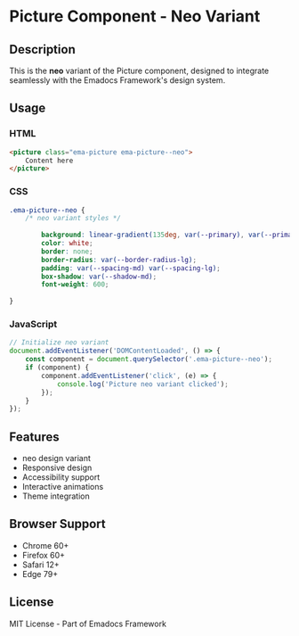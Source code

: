 # Picture Component - Neo Variant

## Description
This is the **neo** variant of the Picture component, designed to integrate seamlessly with the Emadocs Framework's design system.

## Usage

### HTML
```html
<picture class="ema-picture ema-picture--neo">
    Content here
</picture>
```

### CSS
```css
.ema-picture--neo {
    /* neo variant styles */
    
        background: linear-gradient(135deg, var(--primary), var(--primary-dark));
        color: white;
        border: none;
        border-radius: var(--border-radius-lg);
        padding: var(--spacing-md) var(--spacing-lg);
        box-shadow: var(--shadow-md);
        font-weight: 600;
    
}
```

### JavaScript
```javascript
// Initialize neo variant
document.addEventListener('DOMContentLoaded', () => {
    const component = document.querySelector('.ema-picture--neo');
    if (component) {
        component.addEventListener('click', (e) => {
            console.log('Picture neo variant clicked');
        });
    }
});
```

## Features
- neo design variant
- Responsive design
- Accessibility support
- Interactive animations
- Theme integration

## Browser Support
- Chrome 60+
- Firefox 60+
- Safari 12+
- Edge 79+

## License
MIT License - Part of Emadocs Framework
